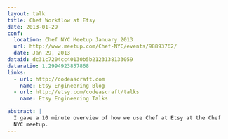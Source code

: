 ```yaml
---
layout: talk
title: Chef Workflow at Etsy
date: 2013-01-29
conf:
  location: Chef NYC Meetup January 2013
  url: http://www.meetup.com/Chef-NYC/events/98893762/
  date: Jan 29, 2013
dataid: dc31c7204cc40130b5b2123138133059
dataratio: 1.2994923857868
links:
  - url: http://codeascraft.com
    name: Etsy Engineering Blog
  - url: http://etsy.com/codeascraft/talks
    name: Etsy Engineering Talks

abstract: |
  I gave a 10 minute overview of how we use Chef at Etsy at the Chef
  NYC meetup.
---
```

